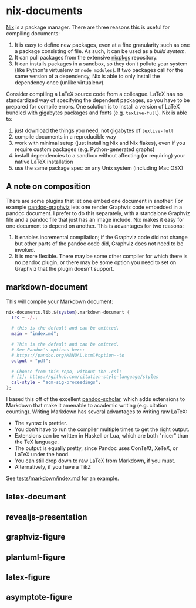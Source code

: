 # nix-documents

[Nix] is a package manager. There are three reasons this is useful for compiling documents:


1. It is easy to define new packages, even at a fine granularity such as one a package consisting of file. As such, it can be used as a _build system_.
2. It can pull packages from the extensive [nixpkgs] repository.
3. It can installs packages in a sandbox, so they don't pollute your system (like Python's virtualenv or `node_modules`). If two packages call for the same version of a dependency, Nix is able to only install the dependency once (unlike virtualenv).

Consider compiling a LaTeX source code from a colleague. LaTeX has no standardized way of specifying the dependent packages, so you have to be prepared for compile errors. One solution is to install a version of LaTeX bundled with gigabytes packages and fonts (e.g. `texlive-full`). Nix is able to:

1. just download the things you need, not gigabytes of `texlive-full`
2. compile documents in a reproducible way
3. work with minimal setup (just installing Nix and Nix flakes), even if you require custom packages (e.g. Python-generated graphs)
4. install dependencies to a sandbox without affecting (or requiring) your native LaTeX installation
5. use the same package spec on any Unix system (including Mac OSX)

[Nix]: https://builtwithnix.org/
[nixpkgs]: https://search.nixos.org/packages

## A note on composition

There are some plugins that let one embed one document in another. For example [pandoc-graphviz] lets one render Graphviz code embedded in a pandoc document. I prefer to do this separately, with a standalone Graphviz file and a pandoc file that just has an image include. Nix makes it easy for one document to depend on another. This is advantages for two reasons:

1. It enables incremental compilation; if the Graphviz code did not change but other parts of the pandoc code did, Graphviz does not need to be invoked.
2. It is more flexible. There may be some other compiler for which there is no pandoc plugin, or there may be some option you need to set on Graphviz that the plugin doesn't support.

[pandoc-graphviz]: https://github.com/Hakuyume/pandoc-filter-graphviz

## markdown-document

This will compile your Markdown document:

```nix
nix-documents.lib.${system}.markdown-document {
  src = ./.;

  # this is the default and can be omitted.
  main = "index.md";

  # This is the default and can be omitted.
  # See Pandoc's options here:
  # https://pandoc.org/MANUAL.html#option--to
  output = "pdf";

  # Choose from this repo, without the .csl:
  # [1]: https://github.com/citation-style-language/styles
  csl-style = "acm-sig-proceedings";
};
```

I based this off of the excellent [pandoc-scholar], which adds extensions to Markdown that make it amenable to academic writing (e.g. citation counting). Writing Markdown has several advantages to writing raw LaTeX:

- The syntax is prettier.
- You don't have to run the compiler multiple times to get the right output.
- Extensions can be written in Haskell or Lua, which are both "nicer" than the TeX language.
- The output is equally pretty, since Pandoc uses ConTeXt, XeTeX, or LaTeX under the hood.
- You can still drop down to raw LaTeX from Markdown, if you must.
- Alternatively, if you have a TikZ

See [tests/markdown/index.md](tests/markdown/index.md) for an example.

[pandoc-scholar]: https://github.com/pandoc-scholar/pandoc-scholar

## latex-document

## revealjs-presentation

## graphviz-figure

## plantuml-figure

## latex-figure

## asymptote-figure
